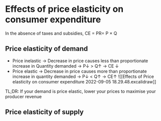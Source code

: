 # Effects of price elasticity on consumer expenditure

In the absence of taxes and subsidies, CE = PR= P × Q

## Price elasticity of demand
- Price inelastic -> Decrease in price causes less than proportionate increase in Quantity demanded -> P↓ > Q↑ -> CE ↓
- Price elastic -> Decrease in price causes more than proportionate increase in quantity demanded -> P↓ < Q↑ -> CE↑
![[Effects of Price elasticity on consumer expenditure 2022-09-05 18.29.48.excalidraw]]

TL;DR: If your demand is price elastic, lower your prices to maximise your producer revenue

## Price elasticity of supply

